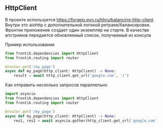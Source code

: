 ## HttpClient

В проекте используется https://forgejo.pyn.ru/hhru/balancing-http-client.
Внутри это aiohttp с дополнительной логикой ретраев/балансировки.
Фронтик приложение создает один экземпляр на старте.
В качестве апстримов передается обновляемый список, получаемый из консула

Пример использования

```python
from frontik.dependencies import HttpClient
from frontik.routing import router

@router.get('/my_page')
async def my_page(http_client: HttpClient) -> None:
    result = await http_client.get_url('google.com', '/')
```

Как отправить несколько запросов параллельно

```python
import asyncio
from frontik.dependencies import HttpClient
from frontik.routing import router

@router.get('/my_page')
async def my_page(http_client: HttpClient) -> None:
    res1, res2 = await asyncio.gather(http_client.get_url('google.com', '/'), http_client.get_url('google.com', '/'))
```
